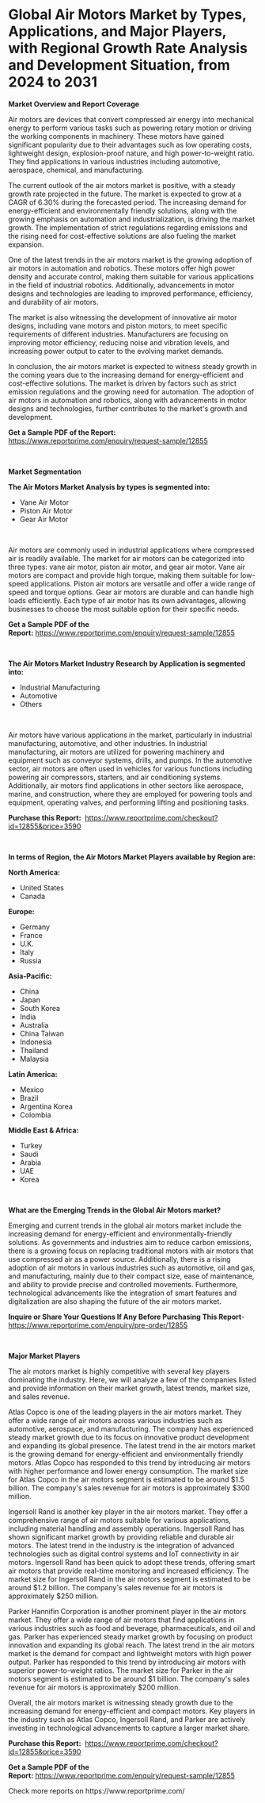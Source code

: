 <p><h1>Global Air Motors Market by Types, Applications, and Major Players, with Regional Growth Rate Analysis and Development Situation, from 2024 to 2031</h1></p><p><strong>Market Overview and Report Coverage</strong></p>
<p><p>Air motors are devices that convert compressed air energy into mechanical energy to perform various tasks such as powering rotary motion or driving the working components in machinery. These motors have gained significant popularity due to their advantages such as low operating costs, lightweight design, explosion-proof nature, and high power-to-weight ratio. They find applications in various industries including automotive, aerospace, chemical, and manufacturing.</p><p>The current outlook of the air motors market is positive, with a steady growth rate projected in the future. The market is expected to grow at a CAGR of 6.30% during the forecasted period. The increasing demand for energy-efficient and environmentally friendly solutions, along with the growing emphasis on automation and industrialization, is driving the market growth. The implementation of strict regulations regarding emissions and the rising need for cost-effective solutions are also fueling the market expansion.</p><p>One of the latest trends in the air motors market is the growing adoption of air motors in automation and robotics. These motors offer high power density and accurate control, making them suitable for various applications in the field of industrial robotics. Additionally, advancements in motor designs and technologies are leading to improved performance, efficiency, and durability of air motors.</p><p>The market is also witnessing the development of innovative air motor designs, including vane motors and piston motors, to meet specific requirements of different industries. Manufacturers are focusing on improving motor efficiency, reducing noise and vibration levels, and increasing power output to cater to the evolving market demands.</p><p>In conclusion, the air motors market is expected to witness steady growth in the coming years due to the increasing demand for energy-efficient and cost-effective solutions. The market is driven by factors such as strict emission regulations and the growing need for automation. The adoption of air motors in automation and robotics, along with advancements in motor designs and technologies, further contributes to the market's growth and development.</p></p>
<p><strong>Get a Sample PDF of the Report:</strong> <a href="https://www.reportprime.com/enquiry/request-sample/12855">https://www.reportprime.com/enquiry/request-sample/12855</a></p>
<p>&nbsp;</p>
<p><strong>Market Segmentation</strong></p>
<p><strong>The Air Motors Market Analysis by types is segmented into:</strong></p>
<p><ul><li>Vane Air Motor</li><li>Piston Air Motor</li><li>Gear Air Motor</li></ul></p>
<p>&nbsp;</p>
<p><p>Air motors are commonly used in industrial applications where compressed air is readily available. The market for air motors can be categorized into three types: vane air motor, piston air motor, and gear air motor. Vane air motors are compact and provide high torque, making them suitable for low-speed applications. Piston air motors are versatile and offer a wide range of speed and torque options. Gear air motors are durable and can handle high loads efficiently. Each type of air motor has its own advantages, allowing businesses to choose the most suitable option for their specific needs.</p></p>
<p><strong>Get a Sample PDF of the Report:</strong>&nbsp;<a href="https://www.reportprime.com/enquiry/request-sample/12855">https://www.reportprime.com/enquiry/request-sample/12855</a></p>
<p>&nbsp;</p>
<p><strong>The Air Motors Market Industry Research by Application is segmented into:</strong></p>
<p><ul><li>Industrial Manufacturing</li><li>Automotive</li><li>Others</li></ul></p>
<p>&nbsp;</p>
<p><p>Air motors have various applications in the market, particularly in industrial manufacturing, automotive, and other industries. In industrial manufacturing, air motors are utilized for powering machinery and equipment such as conveyor systems, drills, and pumps. In the automotive sector, air motors are often used in vehicles for various functions including powering air compressors, starters, and air conditioning systems. Additionally, air motors find applications in other sectors like aerospace, marine, and construction, where they are employed for powering tools and equipment, operating valves, and performing lifting and positioning tasks.</p></p>
<p><strong>Purchase this Report:</strong>&nbsp; <a href="https://www.reportprime.com/checkout?id=12855&price=3590">https://www.reportprime.com/checkout?id=12855&price=3590</a></p>
<p>&nbsp;</p>
<p><strong>In terms of Region, the Air Motors Market Players available by Region are:</strong></p>
<p>
    <p> <strong> North America: </strong>
        <ul>
            <li>United States</li>
            <li>Canada</li>
        </ul>
        </p> 
    <p> <strong> Europe: </strong>
        <ul>
            <li>Germany</li>
            <li>France</li>
            <li>U.K.</li>
            <li>Italy</li>
            <li>Russia</li>
        </ul>
        </p> 
    <p> <strong> Asia-Pacific: </strong>
        <ul>
            <li>China</li>
            <li>Japan</li>
            <li>South Korea</li>
            <li>India</li>
            <li>Australia</li>
            <li>China Taiwan</li>
            <li>Indonesia</li>
            <li>Thailand</li>
            <li>Malaysia</li>
        </ul>
        </p> 
    <p> <strong> Latin America: </strong>
        <ul>
            <li>Mexico</li>
            <li>Brazil</li>
            <li>Argentina Korea</li>
            <li>Colombia</li>
        </ul>
        </p> 
    <p> <strong> Middle East & Africa: </strong>
        <ul>
            <li>Turkey</li>
            <li>Saudi</li>
            <li>Arabia</li>
            <li>UAE</li>
            <li>Korea</li>
        </ul>
    </p>
    </p>
<p>&nbsp;</p>
<p><strong>What are the Emerging Trends in the Global Air Motors market?</strong></p>
<p><p>Emerging and current trends in the global air motors market include the increasing demand for energy-efficient and environmentally-friendly solutions. As governments and industries aim to reduce carbon emissions, there is a growing focus on replacing traditional motors with air motors that use compressed air as a power source. Additionally, there is a rising adoption of air motors in various industries such as automotive, oil and gas, and manufacturing, mainly due to their compact size, ease of maintenance, and ability to provide precise and controlled movements. Furthermore, technological advancements like the integration of smart features and digitalization are also shaping the future of the air motors market.</p></p>
<p><strong>Inquire or Share Your Questions If Any Before Purchasing This Report</strong>- <a href="https://www.reportprime.com/enquiry/pre-order/12855">https://www.reportprime.com/enquiry/pre-order/12855</a></p>
<p>&nbsp;</p>
<p><strong>Major Market Players</strong></p>
<p><p>The air motors market is highly competitive with several key players dominating the industry. Here, we will analyze a few of the companies listed and provide information on their market growth, latest trends, market size, and sales revenue.</p><p>Atlas Copco is one of the leading players in the air motors market. They offer a wide range of air motors across various industries such as automotive, aerospace, and manufacturing. The company has experienced steady market growth due to its focus on innovative product development and expanding its global presence. The latest trend in the air motors market is the growing demand for energy-efficient and environmentally friendly motors. Atlas Copco has responded to this trend by introducing air motors with higher performance and lower energy consumption. The market size for Atlas Copco in the air motors segment is estimated to be around $1.5 billion. The company's sales revenue for air motors is approximately $300 million.</p><p>Ingersoll Rand is another key player in the air motors market. They offer a comprehensive range of air motors suitable for various applications, including material handling and assembly operations. Ingersoll Rand has shown significant market growth by providing reliable and durable air motors. The latest trend in the industry is the integration of advanced technologies such as digital control systems and IoT connectivity in air motors. Ingersoll Rand has been quick to adopt these trends, offering smart air motors that provide real-time monitoring and increased efficiency. The market size for Ingersoll Rand in the air motors segment is estimated to be around $1.2 billion. The company's sales revenue for air motors is approximately $250 million.</p><p>Parker Hannifin Corporation is another prominent player in the air motors market. They offer a wide range of air motors that find applications in various industries such as food and beverage, pharmaceuticals, and oil and gas. Parker has experienced steady market growth by focusing on product innovation and expanding its global reach. The latest trend in the air motors market is the demand for compact and lightweight motors with high power output. Parker has responded to this trend by introducing air motors with superior power-to-weight ratios. The market size for Parker in the air motors segment is estimated to be around $1 billion. The company's sales revenue for air motors is approximately $200 million.</p><p>Overall, the air motors market is witnessing steady growth due to the increasing demand for energy-efficient and compact motors. Key players in the industry such as Atlas Copco, Ingersoll Rand, and Parker are actively investing in technological advancements to capture a larger market share.</p></p>
<p><strong>Purchase this Report:</strong>&nbsp;&nbsp;<a href="https://www.reportprime.com/checkout?id=12855&price=3590">https://www.reportprime.com/checkout?id=12855&price=3590</a></p>
<p></p>
<p><strong>Get a Sample PDF of the Report:</strong>&nbsp;<a href="https://www.reportprime.com/enquiry/request-sample/12855">https://www.reportprime.com/enquiry/request-sample/12855</a></p>
<p>Check more reports on https://www.reportprime.com/</p>